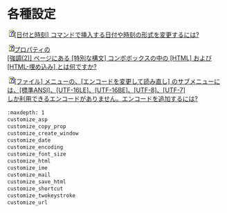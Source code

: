 # 各種設定





![](../../images/q.gif)[\[日付と時刻\] コマンドで挿入する日付や時刻の形式を変更するには?](customize_date)







![](../../images/q.gif)[プロパティの \
\[強調(2)\] ページにある \[特別な構文\] コンボボックスの中の \[HTML\] および \[HTML-埋め込み\] とは何ですか?](customize_html)



![](../../images/q.gif)[\[ファイル\] メニューの、\[エンコードを変更して読み直し\] のサブメニューには、\[標準ANSI\]、\[UTF-16LE\]、\[UTF-16BE\]、\[UTF-8\]、\[UTF-7\] \
しか利用できるエンコードがありません。エンコードを追加するには?](customize_encoding)


```{toctree}
:maxdepth: 1
customize_asp
customize_copy_prop
customize_create_window
customize_date
customize_encoding
customize_font_size
customize_html
customize_ime
customize_mail
customize_save_html
customize_shortcut
customize_twokeystroke
customize_url
```
